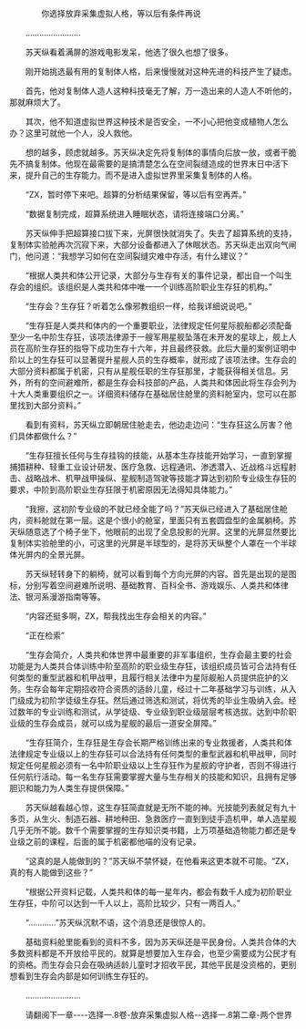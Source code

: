 <div class="read-content j_readContent" id="">
                <p>　　　　你选择放弃采集虚拟人格，等以后有条件再说<p>　　……………………<p>　　苏天纵看着满屏的游戏电影发呆，他选了很久也想了很多。<p>　　刚开始挑选最有用的复制体人格，后来慢慢就对这种先进的科技产生了疑虑。<p>　　首先，他对复制体人造人这种科技毫无了解，万一造出来的人造人不听他的，那就麻烦大了。<p>　　其次，他不知道虚拟世界这种技术是否安全，一不小心把他变成植物人怎么办？这里可就他一个人，没人救他。<p>　　想的越多，顾虑就越多。苏天纵决定先将复制体的事情向后放一放，或者干脆先不搞复制体。他现在最需要的是搞清楚怎么在空间裂缝造成的世界末日中活下来，提升自己的生存能力。而不是进入虚拟世界里采集复制体的人格。<p>　　“ZX，暂时停下来吧。超算的分析结果保留，等以后有空再弄。”<p>　　“数据复制完成，超算系统进入睡眠状态，请将连接端口分离。”<p>　　苏天纵伸手把超算接口拔下来，光屏很快就消失了。失去了超算系统的支持，复制体实验舱再次沉寂下来，大部分设备都进入了休眠状态。苏天纵走出双向气闸门，他问道：“我想学习如何在空间裂缝灾难中存活，有什么建议？”<p>　　“根据人类共和体公开记录，大部分与生存有关的事件记录，都出自一个叫生存会的组织。该组织是人类共和体中唯一一个训练高阶职业生存狂的机构。”<p>　　“生存会？生存狂？听着怎么像邪教组织一样，给我详细说说吧。”<p>　　“生存狂是人类共和体内的一个重要职业，法律规定任何星际舰船都必须配备至少一名中阶生存狂，该项法律源于一艘军用星舰坠落在未开发的星球上，舰上人员在高阶生存狂的指导下成功生存十六年，并且最终获救。此后大量的案例证明中阶以上的生存狂可以显著提升星舰人员的生存概率，就形成了该项法律。生存会的大部分资料都属于机密，只有从星舰任职的生存狂那里，才能获得相关信息。另外，所有的空间避难所，都是生存会科技部的产品，人类共和体因此将生存会列为十大人类重要组织之一。详细资料储存在基础居住舱里的资料舱室内，您可以在那里找到大部分资料。”<p>　　看到有资料，苏天纵立即朝居住舱走去，他边走边问：“生存狂这么厉害？他们具体都做什么？”<p>　　“生存狂擅长任何与生存挂钩的技能，从基本生存技能开始学习，一直到掌握捕猎耕种、轻重工业设计研发、医疗急救、远程通讯、渗透潜入、近战格斗远程射击、战略战术、机甲战甲操纵、星舰制造驾驶等技能才算达到初阶专业级生存狂的要求，中阶到高阶职业生存狂限于机密原因无法得知具体能力。”<p>　　“我擦，这初阶专业级的不就已经全能了吗？”苏天纵已经进入了基础居住舱内，资料舱就在第一层。这是个很小的舱室，里面只有五套圆盘型的金属躺椅。苏天纵随意选了个椅子坐下，他眼前的出现了全息投影的光屏。这里的光屏显然要比复制体实验舱里的小，可这里的光屏是半球型的，是将苏天纵整个人罩在一个半球体光屏内的全景光屏。<p>　　苏天纵轻转身下的躺椅，就可以看到每个方向光屏的内容。首先是出现的是图标，分别写着空间避难所说明、基础教育、百科全书、游戏娱乐、人类共和体律法、银河系漫游指南等等。<p>　　“内容还挺多啊，ZX，帮我找出生存会相关的内容。”<p>　　“正在检索”<p>　　“生存会简介，人类共和体世界中最重要的非军事组织，生存会最主要的社会功能是为人类共合体训练中阶至高阶的职业级生存狂，该组织成员皆可合法持有任何类型的重型武器和机甲战甲，且履行相关法律中为星际舰船人员提供庇护的义务。生存会每年定期招收符合资质的适龄儿童，经过十二年基础学习与训练，从入门级成为初阶学徒级生存狂。然后通过筛选和测试，将优秀的毕业生吸纳入会。经过数年的专业训练和测试，从学徒级、专业级到职业级层层考核选拔。达到中阶职业级的生存会成员，就可以成为星舰的最后一道安全屏障。”<p>　　“生存狂简介，生存狂是生存会长期严格训练出来的专业救援者，人类共和体法律规定专业级以上的生存狂可以合法持有任何类型的重型武器和机甲战甲，同时规定任何星舰必须有一名中阶职业级以上生存狂作为星舰的守护者，否则不得进行任何航行活动。每一名生存狂需要掌握大量与生存相关的技能和知识，且拥有足够胆识和能力为人类生存提供保障。”<p>　　苏天纵越看越心惊，这生存狂简直就是无所不能的神。光技能列表就足有九十多页，从生火、制造石器、耕地种田、急救医疗一直到到徒手造机甲，单人造星舰几乎无所不能。数千个需要掌握的生存知识类书籍，上万项基础造物能力都还是专业级之前的课程，后面的属于机密都他喵的没有记录。<p>　　“这真的是人能做到的？”苏天纵不禁怀疑，在他看来这更本就不可能。“ZX，真的有人能做到这些？”<p>　　“根据公开资料记载，人类共和体的每一星年内，都会有数千人成为初阶职业生存狂，中阶可以达到一千人以上，高阶比较少，只有一两百人。”<p>　　“…………”苏天纵沉默不语，这个消息还是很惊人的。<p>　　基础资料舱里能看到的资料不多，因为苏天纵还是平民身份。人类共合体的大多数资料都是不开放给平民的。就算是想要加入生存会，也至少需要成为公民才有的资格。而生存会只会在吸纳适龄儿童时才招收平民，其他平民是没资格的，更别想看到生存会内部是如何训练生存狂的。<p>　　……………………<p>　　请翻阅下一章----选择一.8卷-放弃采集虚拟人格--选择一.8第二章-两个世界<p> 
            </div>